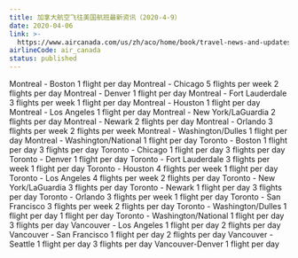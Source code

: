 ```yaml
---
title: 加拿大航空飞往美国航班最新资讯（2020-4-9）
date: 2020-04-06
link: >-
  https://www.aircanada.com/us/zh/aco/home/book/travel-news-and-updates/2020/china-travel.html#/na-1
airlineCode: air_canada
status: published
---
```

Montreal - Boston 1 flight per day Montreal - Chicago 5 flights per week 2 flights per day Montreal - Denver 1 flight per day Montreal - Fort Lauderdale 3 flights per week 1 flight per day Montreal - Houston 1 flight per day Montreal - Los Angeles 1 flight per day Montreal - New York/LaGuardia 2 flights per day Montreal - Newark 2 flights per day Montreal - Orlando 3 flights per week 2 flights per week Montreal - Washington/Dulles 1 flight per day Montreal - Washington/National 1 flight per day Toronto - Boston 1 flight per day 3 flights per day Toronto - Chicago 1 flight per day 3 flights per day Toronto - Denver 1 flight per day Toronto - Fort Lauderdale 3 flights per week 1 flight per day Toronto - Houston 4 flights per week 1 flight per day Toronto - Los Angeles 4 flights per week 2 flights per day Toronto - New York/LaGuardia 3 flights per day Toronto - Newark 1 flight per day 3 flights per day Toronto - Orlando 3 flights per week 1 flight per day Toronto - San Francisco 3 flights per week 2 flights per day Toronto - Washington/Dulles 1 flight per day 1 flight per day Toronto - Washington/National 1 flight per day 3 flights per day Vancouver - Los Angeles 1 flight per day 2 flights per day Vancouver - San Francisco 1 flight per day 2 flights per day Vancouver - Seattle 1 flight per day 3 flights per day Vancouver-Denver 1 flight per day